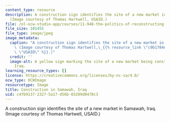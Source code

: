 ```yaml
---
content_type: resource
description: A construction sign identifies the site of a new market in Samawah, Iraq.
  (Image courtesy of Thomas Hartwell, USAID.)
file: /ol-ocw-studio-app/courses/11-948-the-politics-of-reconstructing-iraq-spring-2005/c4fb913723275a17d56b03209d0478c3_11-948s05.jpg
file_size: 101455
file_type: image/jpeg
image_metadata:
  caption: "A construction sign identifies the site of a new market in Samawah, Iraq.\
    \ (Image courtesy of Thomas Hartwell,\_{{% resource_link \"c9b1784e-7b5d-4e0c-90b8-8cf8009828bb\"\
    \ \"USAID\" %}}.)"
  credit: ''
  image-alt: A yellow sign marking the site of a new market being constructed in Samawah,
    Iraq.
learning_resource_types: []
license: https://creativecommons.org/licenses/by-nc-sa/4.0/
ocw_type: OCWImage
resourcetype: Image
title: Construction in Samawah, Iraq
uid: c4fb9137-2327-5a17-d56b-03209d0478c3
---
```

A construction sign identifies the site of a new market in Samawah, Iraq. (Image courtesy of Thomas Hartwell, USAID.)